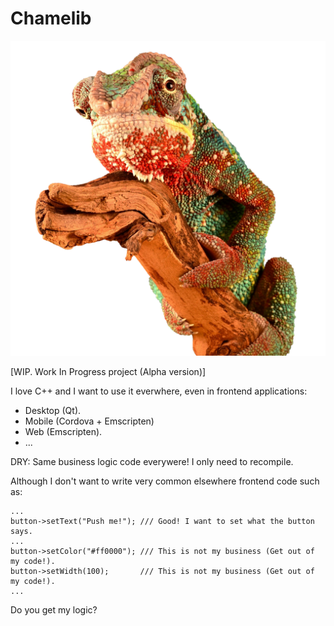 # Chamelib

![Chameleon](./images/chameleon_pixabay.com_reptile-g4ffafc384_1920.png)

[WIP. Work In Progress project (Alpha version)]

I love C++ and I want to use it everwhere, even in frontend applications:

  * Desktop (Qt).
  * Mobile (Cordova + Emscripten)
  * Web (Emscripten).
  * ...

DRY: Same business logic code everywere! I only need to recompile.

Although I don't want to write very common elsewhere frontend code such as:

    ...
    button->setText("Push me!"); /// Good! I want to set what the button says.
    ...
    button->setColor("#ff0000"); /// This is not my business (Get out of my code!).
    button->setWidth(100);       /// This is not my business (Get out of my code!).
    ...

Do you get my logic?







